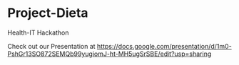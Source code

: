 # Project-Dieta
Health-IT Hackathon

Check out our Presentation at https://docs.google.com/presentation/d/1m0-PshGr13SO872SEMQb99yugiomJ-ht-MH5ugSrSBE/edit?usp=sharing
